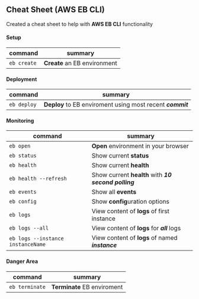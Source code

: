## Cheat Sheet (AWS EB CLI)
Created a cheat sheet to help with **AWS EB CLI** functionality

#### Setup
| command | summary |
|--|--|
| ```eb create``` | **Create** an EB environment |

#### Deployment
| command | summary |
|--|--|
| ```eb deploy``` | **Deploy** to EB enviroment using most recent ***commit*** |

#### Monitoring
| command | summary |
|--|--|
| ```eb open``` | **Open** environment in your browser |
| ```eb status``` | Show current **status** |
| ```eb health``` | Show current **health** |
| ```eb health --refresh``` | Show current **health** with ***10 second polling*** |
| ```eb events``` | Show all **events** |
| ```eb config``` | Show **config**uration options |
| ```eb logs``` | View content of **logs** of first instance |
| ```eb logs --all``` | View content of **logs** for ***all*** logs |
| ```eb logs --instance instanceName``` | View content of **logs** of named ***instance*** |

#### Danger Area
| command | summary |
|--|--|
| ```eb terminate``` | **Terminate** EB enviroment |

